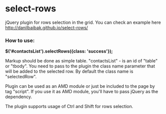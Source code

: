 select-rows
===========

jQuery plugin for rows selection in the grid. You can check an example here
http://danilbaibak.github.io/select-rows/

<h3>How to use:</h3>

<b>$('#contactsList').selectRows({class: 'success'});</b>

Markup should be done as simple table. "contactsList" - is an id of "table" or "tbody". You need to pass to the plugin the class name parameter that will be added to the selected row. By default the class name is "selectedRow".

Plugin can be used as an AMD module or just be included to the page by tag "script". If you use it as AMD module, you'll have to pass jQuery as the dependency.

The plugin supports usage of Ctrl and Shift for rows selection.
